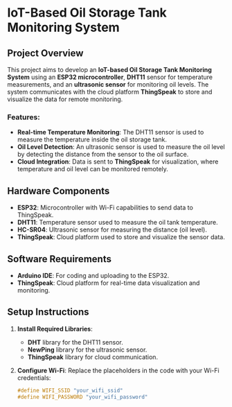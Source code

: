 # IoT-Based Oil Storage Tank Monitoring System

## Project Overview

This project aims to develop an **IoT-based Oil Storage Tank Monitoring System** using an **ESP32 microcontroller**, **DHT11** sensor for temperature measurements, and an **ultrasonic sensor** for monitoring oil levels. The system communicates with the cloud platform **ThingSpeak** to store and visualize the data for remote monitoring.

### Features:
- **Real-time Temperature Monitoring**: The DHT11 sensor is used to measure the temperature inside the oil storage tank.
- **Oil Level Detection**: An ultrasonic sensor is used to measure the oil level by detecting the distance from the sensor to the oil surface.
- **Cloud Integration**: Data is sent to **ThingSpeak** for visualization, where temperature and oil level can be monitored remotely.

## Hardware Components

- **ESP32**: Microcontroller with Wi-Fi capabilities to send data to ThingSpeak.
- **DHT11**: Temperature sensor used to measure the oil tank temperature.
- **HC-SR04**: Ultrasonic sensor for measuring the distance (oil level).
- **ThingSpeak**: Cloud platform used to store and visualize the sensor data.

## Software Requirements

- **Arduino IDE**: For coding and uploading to the ESP32.
- **ThingSpeak**: Cloud platform for real-time data visualization and monitoring.

## Setup Instructions

1. **Install Required Libraries**:
   - **DHT** library for the DHT11 sensor.
   - **NewPing** library for the ultrasonic sensor.
   - **ThingSpeak** library for cloud communication.

2. **Configure Wi-Fi**:
   Replace the placeholders in the code with your Wi-Fi credentials:
   ```cpp
   #define WIFI_SSID "your_wifi_ssid"
   #define WIFI_PASSWORD "your_wifi_password"
